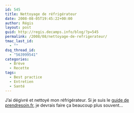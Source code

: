```yaml
---
id: 545
title: Nettoyage de réfrigérateur
date: 2008-08-05T19:45:22+00:00
author: Régis
layout: post
guid: http://regis.decamps.info/blog/?p=545
permalink: /2008/08/nettoyage-de-refrigerateur/
tmac_last_id:
  - ""
dsq_thread_id:
  - "563999541"
categories:
  - Brève
  - Recette
tags:
  - Best practice
  - Entretien
  - Santé
---
```

J&rsquo;ai dégivré et nettoyé mon réfrigérateur. Si je suis le [guide de prendresoin.fr](http://www.prendresoin.fr/numero_01/p18.pdf), je devrais faire ça beaucoup plus souvent&#8230;